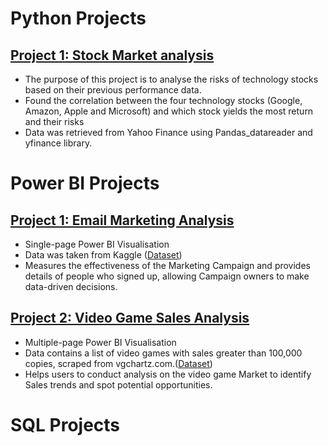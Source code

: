 # Python Projects
## [Project 1: Stock Market analysis](https://github.com/Domskii/Doms-Portfolio/blob/main/Data%20Project%20-%20Stock%20Market%20Analysis.ipynb)
- The purpose of this project is to analyse the risks of technology stocks based on their previous performance data.
- Found the correlation between the four technology stocks (Google, Amazon, Apple and Microsoft) and which stock yields the most return and their risks
- Data was retrieved from Yahoo Finance using Pandas_datareader and yfinance library.

# Power BI Projects

## [Project 1: Email Marketing Analysis](https://app.powerbi.com/groups/me/reports/8e2adc01-0d22-4d78-9639-63b423accb0a/ReportSection)
- Single-page Power BI Visualisation
- Data was taken from Kaggle ([Dataset](https://www.kaggle.com/datasets/ishivamkedia/email-marketing-data-analysis?select=Email+Marketing+Analysis.pbix))
- Measures the effectiveness of the Marketing Campaign and provides details of people who signed up, allowing Campaign owners to make data-driven decisions.


## [Project 2: Video Game Sales Analysis](https://app.powerbi.com/groups/me/reports/8e2adc01-0d22-4d78-9639-63b423accb0a/ReportSection](https://app.powerbi.com/groups/me/reports/8192169a-aa1d-47ac-9dcf-f25dba02224c/ReportSectionb7b737ecf6cda06889f3))
- Multiple-page Power BI Visualisation
- Data contains a list of video games with sales greater than 100,000 copies,  scraped from vgchartz.com.([Dataset]([https://www.kaggle.com/datasets/ishivamkedia/email-marketing-data-analysis?select=Email+Marketing+Analysis.pbix](https://www.kaggle.com/datasets/gregorut/videogamesales)))
- Helps users to conduct analysis on the video game Market to identify Sales trends and spot potential opportunities. 

# SQL Projects
##
